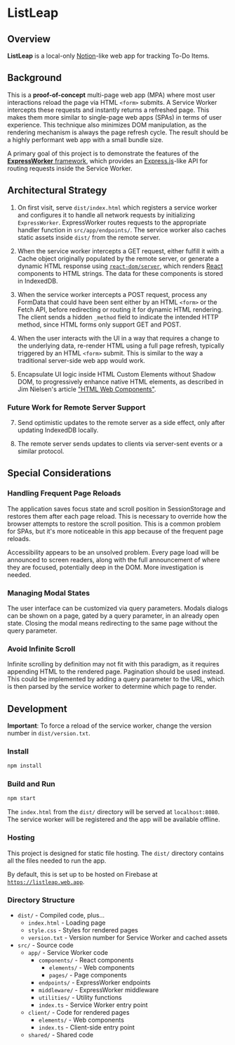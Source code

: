 # ListLeap

## Overview

**ListLeap** is a local-only [Notion](https://www.notion.so/)-like web app for
tracking To-Do Items.

## Background

This is a **proof-of-concept** multi-page web app (MPA) where most user
interactions reload the page via HTML `<form>` submits. A Service Worker
intercepts these requests and instantly returns a refreshed page. This makes
them more similar to single-page web apps (SPAs) in terms of user experience.
This technique also minimizes DOM manipulation, as the rendering mechanism is
always the page refresh cycle. The result should be a highly performant web app
with a small bundle size.

A primary goal of this project is to demonstrate the features of the
[**ExpressWorker** framework](https://github.com/michaelcpuckett/express-worker),
which provides an [Express.js](https://expressjs.com/)-like API for routing
requests inside the Service Worker.

## Architectural Strategy

1. On first visit, serve `dist/index.html` which registers a service worker and
   configures it to handle all network requests by initializing `ExpressWorker`.
   ExpressWorker routes requests to the appropriate handler function in
   `src/app/endpoints/`. The service worker also caches static assets inside
   `dist/` from the remote server.

2. When the service worker intercepts a GET request, either fulfill it with a
   Cache object originally populated by the remote server, or generate a dynamic
   HTML response using
   [`react-dom/server`](https://react.dev/reference/react-dom/server), which
   renders [React](https://reactjs.org/) components to HTML strings. The data
   for these components is stored in IndexedDB.

3. When the service worker intercepts a POST request, process any FormData that
   could have been sent either by an HTML `<form>` or the Fetch API, before
   redirecting or routing it for dynamic HTML rendering. The client sends a
   hidden `_method` field to indicate the intended HTTP method, since HTML forms
   only support GET and POST.

4. When the user interacts with the UI in a way that requires a change to the
   underlying data, re-render HTML using a full page refresh, typically
   triggered by an HTML `<form>` submit. This is similar to the way a
   traditional server-side web app would work.

5. Encapsulate UI logic inside HTML Custom Elements without Shadow DOM, to
   progressively enhance native HTML elements, as described in Jim Nielsen's
   article
   ["HTML Web Components"](https://blog.jim-nielsen.com/2023/html-web-components/).

### Future Work for Remote Server Support

7. Send optimistic updates to the remote server as a side effect, only after
   updating IndexedDB locally.

8. The remote server sends updates to clients via server-sent events or a
   similar protocol.

## Special Considerations

### Handling Frequent Page Reloads

The application saves focus state and scroll position in SessionStorage and
restores them after each page reload. This is necessary to override how the
browser attempts to restore the scroll position. This is a common problem for
SPAs, but it's more noticeable in this app because of the frequent page reloads.

Accessibility appears to be an unsolved problem. Every page load will be
announced to screen readers, along with the full announcement of where they are
focused, potentially deep in the DOM. More investigation is needed.

### Managing Modal States

The user interface can be customized via query parameters. Modals dialogs can be
shown on a page, gated by a query parameter, in an already open state. Closing
the modal means redirecting to the same page without the query parameter.

### Avoid Infinite Scroll

Infinite scrolling by definition may not fit with this paradigm, as it requires
appending HTML to the rendered page. Pagination should be used instead. This
could be implemented by adding a query parameter to the URL, which is then
parsed by the service worker to determine which page to render.

## Development

**Important**: To force a reload of the service worker, change the version
number in `dist/version.txt`.

### Install

```sh
npm install
```

### Build and Run

```sh
npm start
```

The `index.html` from the `dist/` directory will be served at `localhost:8080`.
The service worker will be registered and the app will be available offline.

### Hosting

This project is designed for static file hosting. The `dist/` directory contains
all the files needed to run the app.

By default, this is set up to be hosted on Firebase at
[`https://listleap.web.app`](https://listleap.web.app).

### Directory Structure

- `dist/` - Compiled code, plus...
  - `index.html` - Loading page
  - `style.css` - Styles for rendered pages
  - `version.txt` - Version number for Service Worker and cached assets
- `src/` - Source code
  - `app/` - Service Worker code
    - `components/` - React components
      - `elements/` - Web components
      - `pages/` - Page components
    - `endpoints/` - ExpressWorker endpoints
    - `middleware/` - ExpressWorker middleware
    - `utilities/` - Utility functions
    - `index.ts` - Service Worker entry point
  - `client/` - Code for rendered pages
    - `elements/` - Web components
    - `index.ts` - Client-side entry point
  - `shared/` - Shared code
